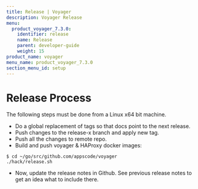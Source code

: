 ```yaml
---
title: Release | Voyager
description: Voyager Release
menu:
  product_voyager_7.3.0:
    identifier: release
    name: Release
    parent: developer-guide
    weight: 15
product_name: voyager
menu_name: product_voyager_7.3.0
section_menu_id: setup
---
```


# Release Process

The following steps must be done from a Linux x64 bit machine.

- Do a global replacement of tags so that docs point to the next release.
- Push changes to the release-x branch and apply new tag.
- Push all the changes to remote repo.
- Build and push voyager & HAProxy docker images:

```console
$ cd ~/go/src/github.com/appscode/voyager
./hack/release.sh
```

- Now, update the release notes in Github. See previous release notes to get an idea what to include there.
